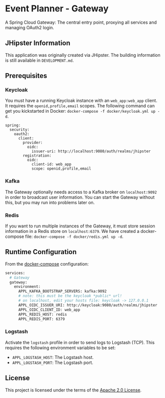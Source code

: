 # Event Planner - Gateway

A Spring Cloud Gateway: The central entry point, proxying all services and managing OAuth2 login.

## JHipster Information

This application was originally created via JHipster. The building information is still available
in `DEVELOPMENT.md`.

## Prerequisites

### Keycloak

You must have a running Keycloak instance with an `web_app:web_app` client. It requires
the `openid,profile,email` scopes. The following command can get you kickstarted in
Docker: `docker-compose -f docker/keycloak.yml up -d`.

```
spring:
  security:
    oauth2:
      client:
        provider:
          oidc:
            issuer-uri: http://localhost:9080/auth/realms/jhipster
        registration:
          oidc:
            client-id: web_app
            scope: openid,profile,email
```

### Kafka

The Gateway optionally needs access to a Kafka broker on `localhost:9092` in order to broadcast user
information. You can start the Gateway without this, but you may run into problems later on.

### Redis

If you want to run multiple instances of the Gateway, it must store session information in a Redis
store on `localhost:6379`. We have created a docker-compose
file: `docker-compose -f docker/redis.yml up -d`.

## Runtime Configuration

From
the [docker-compose](https://github.com/bbortt/event-planner/blob/canary/docker/event-planner.yml)
configuration:

```dockerfile
services:
  # Gateway
  gateway:
    environment:
      APPL_KAFKA_BOOTSTRAP_SERVERS: kafka:9092
      # note: this must be the keycloak *public* url!
      # on localhost, edit your hosts file: keycloak -> 127.0.0.1
      APPL_OIDC_ISSUER_URI: http://keycloak:9080/auth/realms/jhipster
      APPL_OIDC_CLIENT_ID: web_app
      APPL_REDIS_HOST: redis
      APPL_REDIS_PORT: 6379
```

### Logstash

Activate the `logstash` profile in order to send logs to Logstash (TCP). This requires the  following
environment variables to be set:
* `APPL_LOGSTASH_HOST`: The Logstash host.
* `APPL_LOGSTASH_PORT`: The Logstash port.

## License

This project is licensed under the terms of
the [Apache 2.0 License](https://github.com/bbortt/event-planner/blob/canary/LICENSE).
